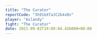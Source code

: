 ```yaml
---
title: "The Curator"
reportCode: "3h91bXfaJC2k4vDn"
player: "Aslandy"
fight: "The Curator"
date: 2021-09-02T19:09:04.426000+00:00
---
```

